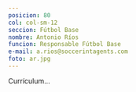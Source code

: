 ```yaml
---
posicion: 80
col: col-sm-12
seccion: Fútbol Base
nombre: Antonio Ríos
funcion: Responsable Fútbol Base
e-mail: a.rios@soccerintagents.com
foto: ar.jpg
---
```

Currículum...
